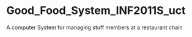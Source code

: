 # Good_Food_System_INF2011S_uct
A computer System for managing stuff members at a restaurant chain 
